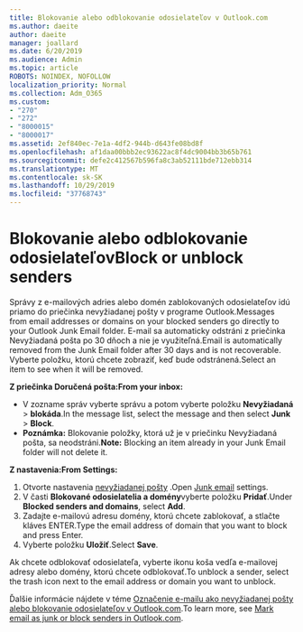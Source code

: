 ```yaml
---
title: Blokovanie alebo odblokovanie odosielateľov v Outlook.com
ms.author: daeite
author: daeite
manager: joallard
ms.date: 6/20/2019
ms.audience: Admin
ms.topic: article
ROBOTS: NOINDEX, NOFOLLOW
localization_priority: Normal
ms.collection: Adm_O365
ms.custom:
- "270"
- "272"
- "8000015"
- "8000017"
ms.assetid: 2ef840ec-7e1a-4df2-944b-d643fe08bd8f
ms.openlocfilehash: af1daa00bbb2ec93622ac8f4dc9004bb3b65b761
ms.sourcegitcommit: defe2c412567b596fa8c3ab52111bde712ebb314
ms.translationtype: MT
ms.contentlocale: sk-SK
ms.lasthandoff: 10/29/2019
ms.locfileid: "37768743"
---
```

# <a name="block-or-unblock-senders"></a><span data-ttu-id="89a81-102">Blokovanie alebo odblokovanie odosielateľov</span><span class="sxs-lookup"><span data-stu-id="89a81-102">Block or unblock senders</span></span>

<span data-ttu-id="89a81-103">Správy z e-mailových adries alebo domén zablokovaných odosielateľov idú priamo do priečinka nevyžiadanej pošty v programe Outlook.</span><span class="sxs-lookup"><span data-stu-id="89a81-103">Messages from email addresses or domains on your blocked senders go directly to your Outlook Junk Email folder.</span></span> <span data-ttu-id="89a81-104">E-mail sa automaticky odstráni z priečinka Nevyžiadaná pošta po 30 dňoch a nie je využiteľná.</span><span class="sxs-lookup"><span data-stu-id="89a81-104">Email is automatically removed from the Junk Email folder after 30 days and is not recoverable.</span></span> <span data-ttu-id="89a81-105">Vyberte položku, ktorú chcete zobraziť, keď bude odstránená.</span><span class="sxs-lookup"><span data-stu-id="89a81-105">Select an item to see when it will be removed.</span></span>

<span data-ttu-id="89a81-106">**Z priečinka Doručená pošta:**</span><span class="sxs-lookup"><span data-stu-id="89a81-106">**From your inbox:**</span></span>

- <span data-ttu-id="89a81-107">V zozname správ vyberte správu a potom vyberte položku **Nevyžiadaná** > **blokáda**.</span><span class="sxs-lookup"><span data-stu-id="89a81-107">In the message list, select the message and then select **Junk** > **Block**.</span></span>
- <span data-ttu-id="89a81-108">**Poznámka:** Blokovanie položky, ktorá už je v priečinku Nevyžiadaná pošta, sa neodstráni.</span><span class="sxs-lookup"><span data-stu-id="89a81-108">**Note:** Blocking an item already in your Junk Email folder will not delete it.</span></span>

<span data-ttu-id="89a81-109">**Z nastavenia:**</span><span class="sxs-lookup"><span data-stu-id="89a81-109">**From Settings:**</span></span>

1. <span data-ttu-id="89a81-110">Otvorte nastavenia [nevyžiadanej pošty](https://outlook.live.com/mail/options/mail/junkEmail) .</span><span class="sxs-lookup"><span data-stu-id="89a81-110">Open [Junk email](https://outlook.live.com/mail/options/mail/junkEmail) settings.</span></span>
2. <span data-ttu-id="89a81-111">V časti **Blokované odosielatelia a domény**vyberte položku **Pridať**.</span><span class="sxs-lookup"><span data-stu-id="89a81-111">Under **Blocked senders and domains**, select **Add**.</span></span>
3. <span data-ttu-id="89a81-112">Zadajte e-mailovú adresu domény, ktorú chcete zablokovať, a stlačte kláves ENTER.</span><span class="sxs-lookup"><span data-stu-id="89a81-112">Type the email address of domain that you want to block and press Enter.</span></span>
4. <span data-ttu-id="89a81-113">Vyberte položku **Uložiť**.</span><span class="sxs-lookup"><span data-stu-id="89a81-113">Select **Save**.</span></span>

<span data-ttu-id="89a81-114">Ak chcete odblokovať odosielateľa, vyberte ikonu koša vedľa e-mailovej adresy alebo domény, ktorú chcete odblokovať.</span><span class="sxs-lookup"><span data-stu-id="89a81-114">To unblock a sender, select the trash icon next to the email address or domain you want to unblock.</span></span>

<span data-ttu-id="89a81-115">Ďalšie informácie nájdete v téme [Označenie e-mailu ako nevyžiadanej pošty alebo blokovanie odosielateľov v Outlook.com](https://support.office.com/article/a3ece97b-82f8-4a5e-9ac3-e92fa6427ae4?wt.mc_id=Office_Outlook_com_Alchemy).</span><span class="sxs-lookup"><span data-stu-id="89a81-115">To learn more, see [Mark email as junk or block senders in Outlook.com](https://support.office.com/article/a3ece97b-82f8-4a5e-9ac3-e92fa6427ae4?wt.mc_id=Office_Outlook_com_Alchemy).</span></span>